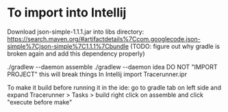 To import into Intellij
=======================

Download json-simple-1.1.1.jar into libs directory:
https://search.maven.org/#artifactdetails%7Ccom.googlecode.json-simple%7Cjson-simple%7C1.1.1%7Cbundle
(TODO: figure out why gradle is broken again and add this dependency properly)

./gradlew --daemon assemble
./gradlew --daemon idea
DO NOT "IMPORT PROJECT" this will break things
In Intellij import Tracerunner.ipr

To make it build before running it in the ide:
go to gradle tab on left side and expand
Tracerunner > Tasks > build
right click on assemble and click "execute before make"

